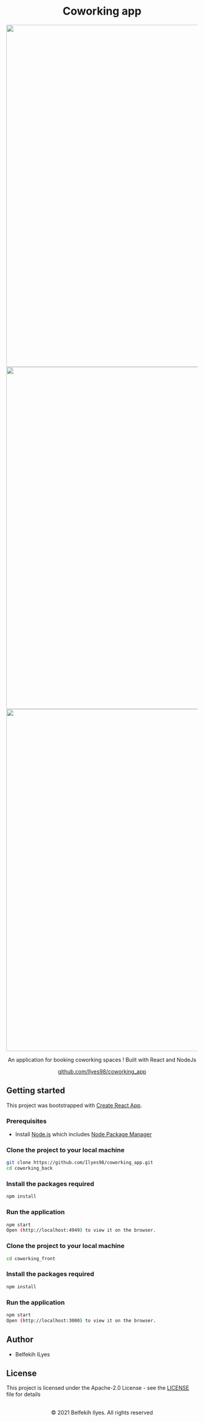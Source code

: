 <h1 align="center">Coworking app</h1>

<p align="center">
    <img src="https://urlz.fr/gJzB" width="900px" />
        <img src="https://urlz.fr/gNV6" width="900px" />
    <img src="https://urlz.fr/gJzL" width="900px" />
</p>

<p align="center">
 An application for booking coworking spaces ! Built with React and NodeJs
</p>

<p align="center">
  <a href="https://github.com/Ilyes98/coworking_app">github.com/Ilyes98/coworking_app</a>
</p>

## Getting started
 
This project was bootstrapped with [Create React App](https://github.com/facebook/create-react-app).

### Prerequisites

- Install [Node.js](https://nodejs.org) which includes [Node Package Manager](https://www.npmjs.com/get-npm)

### Clone the project to your local machine

```bash
git clone https://github.com/Ilyes98/coworking_app.git
cd coworking_back
```
### Install the packages required

```bash
npm install
```
### Run the application

```bash
npm start
Open (http://localhost:4949) to view it on the browser.
```

### Clone the project to your local machine

```bash
cd coworking_front
```

### Install the packages required

```bash
npm install
```
### Run the application

```bash
npm start
Open (http://localhost:3000) to view it on the browser.
```

## Author

- Belfekih ILyes

## License

This project is licensed under the Apache-2.0 License - see the [LICENSE](LICENSE) file for details

<p align="center">
  <br />
  © 2021 Belfekih Ilyes. All rights reserved
</p>